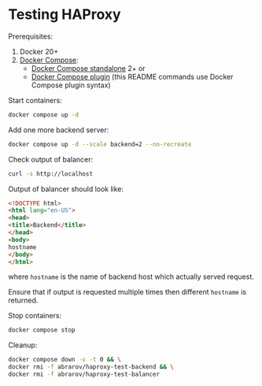 # Testing HAProxy

Prerequisites:

1. Docker 20+
1. [Docker Compose](https://docs.docker.com/compose/):
    * [Docker Compose standalone](https://docs.docker.com/compose/install/standalone/) 2+ or
    * [Docker Compose plugin](https://docs.docker.com/compose/install/linux/) (this README commands use Docker Compose plugin syntax)

Start containers:

```bash
docker compose up -d
```

Add one more backend server:

```bash
docker compose up -d --scale backend=2 --no-recreate
```

Check output of balancer:

```bash
curl -s http://localhost
```

Output of balancer should look like:

```html
<!DOCTYPE html>
<html lang="en-US">
<head>
<title>Backend</title>
</head>
<body>
hostname
</body>
</html>
```

where `hostname` is the name of backend host which actually served request.

Ensure that if output is requested multiple times then different `hostname` is returned. 

Stop containers:

```bash
docker compose stop
```

Cleanup:

```bash
docker compose down -v -t 0 && \
docker rmi -f abrarov/haproxy-test-backend && \
docker rmi -f abrarov/haproxy-test-balancer
```

